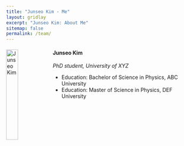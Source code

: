 ```yaml
---
title: "Junseo Kim - Me"
layout: gridlay
excerpt: "Junseo Kim: About Me"
sitemap: false
permalink: /team/
---
```


<div class="row">
  <div class="col-sm-6 clearfix">
    <img src="{{ '/images/teampic/junseo_kim.jpg' | relative_url }}" class="img-responsive" width="25%" style="float: left" alt="Junseo Kim" />
    <h4>Junseo Kim</h4>
    <i>PhD student, University of XYZ</i>
    <ul style="overflow: hidden">
      <li>Education: Bachelor of Science in Physics, ABC University</li>
      <li>Education: Master of Science in Physics, DEF University</li>
    </ul>
  </div>
</div>
